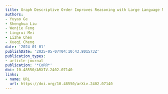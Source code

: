 ```yaml
---
title: Graph Descriptive Order Improves Reasoning with Large Language Model
authors:
- Yuyao Ge
- Shenghua Liu
- Wenjie Feng
- Lingrui Mei
- Lizhe Chen
- Xueqi Cheng
date: '2024-01-01'
publishDate: '2025-05-07T04:10:43.801573Z'
publication_types:
- article-journal
publication: '*CoRR*'
doi: 10.48550/ARXIV.2402.07140
links:
- name: URL
  url: https://doi.org/10.48550/arXiv.2402.07140
---
```

